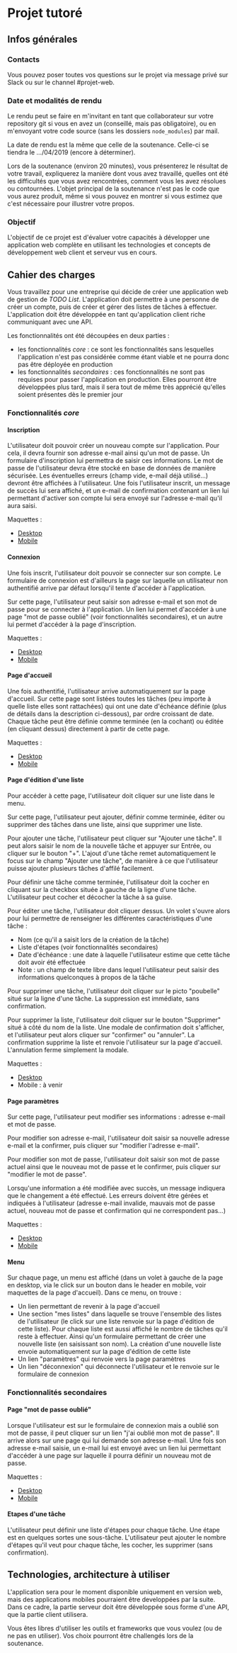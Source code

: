# Projet tutoré

## Infos générales

### Contacts

Vous pouvez poser toutes vos questions sur le projet via message privé sur Slack ou sur le channel #projet-web.

### Date et modalités de rendu

Le rendu peut se faire en m'invitant en tant que collaborateur sur votre repository git si vous en avez un (conseillé, mais pas obligatoire), ou en m'envoyant votre code source (sans les dossiers `node_modules`) par mail.

La date de rendu est la même que celle de la soutenance. Celle-ci se tiendra le .../04/2019 (encore à déterminer).

Lors de la soutenance (environ 20 minutes), vous présenterez le résultat de votre travail, expliquerez la manière dont vous avez travaillé, quelles ont été les difficultés que vous avez rencontrées, comment vous les avez résolues ou contournées. L'objet principal de la soutenance n'est pas le code que vous aurez produit, même si vous pouvez en montrer si vous estimez que c'est nécessaire pour illustrer votre propos.

### Objectif

L'objectif de ce projet est d'évaluer votre capacités à développer une application web complète en utilisant les technologies et concepts de développement web client et serveur vus en cours.

## Cahier des charges

Vous travaillez pour une entreprise qui décide de créer une application web de gestion de _TODO List_. L'application doit permettre à une personne de créer un compte, puis de créer et gérer des listes de tâches à effectuer. L'application doit être développée en tant qu'application client riche communiquant avec une API.

Les fonctionnalités ont été découpées en deux parties :

* les fonctionnalités *core* : ce sont les fonctionnalités sans lesquelles l'application n'est pas considérée comme étant viable et ne pourra donc pas être déployée en production
* les fonctionnalités *secondaires* : ces fonctionnalités ne sont pas requises pour passer l'application en production. Elles pourront être développées plus tard, mais il sera tout de même très apprécié qu'elles soient présentes dès le premier jour

### Fonctionnalités *core*

#### Inscription

L'utilisateur doit pouvoir créer un nouveau compte sur l'application. Pour cela, il devra fournir son adresse e-mail ainsi qu'un mot de passe. Un formulaire d'inscription lui permettra de saisir ces informations. Le mot de passe de l'utilisateur devra être stocké en base de données de manière sécurisée. Les éventuelles erreurs (champ vide, e-mail déjà utilisé...) devront être affichées à l'utilisateur. Une fois l'utilisateur inscrit, un message de succès lui sera affiché, et un e-mail de confirmation contenant un lien lui permettant d'activer son compte lui sera envoyé sur l'adresse e-mail qu'il aura saisi.

Maquettes :

* [Desktop](https://www.figma.com/proto/LoLePFa8ZKBR4SZ8pLQz9B/Projet-iut?node-id=61%3A1&scaling=min-zoom)
* [Mobile](https://www.figma.com/proto/LoLePFa8ZKBR4SZ8pLQz9B/Projet-iut?node-id=94%3A499&scaling=scale-down)

#### Connexion

Une fois inscrit, l'utilisateur doit pouvoir se connecter sur son compte. Le formulaire de connexion est d'ailleurs la page sur laquelle un utilisateur non authentifié arrive par défaut lorsqu'il tente d'accéder à l'application.

Sur cette page, l'utilisateur peut saisir son adresse e-mail et son mot de passe pour se connecter à l'application. Un lien lui permet d'accéder à une page "mot de passe oublié" (voir fonctionnalités secondaires), et un autre lui permet d'accéder à la page d'inscription.

Maquettes :

* [Desktop](https://www.figma.com/proto/LoLePFa8ZKBR4SZ8pLQz9B/Projet-iut?node-id=53%3A1&scaling=min-zoom)
* [Mobile](https://www.figma.com/proto/LoLePFa8ZKBR4SZ8pLQz9B/Projet-iut?node-id=94%3A240&scaling=scale-down)

#### Page d'accueil

Une fois authentifié, l'utilisateur arrive automatiquement sur la page d'accueil. Sur cette page sont listées toutes les tâches (peu importe à quelle liste elles sont rattachées) qui ont une date d'échéance définie (plus de détails dans la description ci-dessous), par ordre croissant de date. Chaque tâche peut être définie comme terminée (en la cochant) ou éditée (en cliquant dessus) directement à partir de cette page.

Maquettes :

* [Desktop](https://www.figma.com/proto/LoLePFa8ZKBR4SZ8pLQz9B/Projet-iut?node-id=61%3A192&scaling=min-zoom)
* [Mobile](https://www.figma.com/proto/LoLePFa8ZKBR4SZ8pLQz9B/Projet-iut?node-id=94%3A691&scaling=scale-down)

#### Page d'édition d'une liste

Pour accéder à cette page, l'utilisateur doit cliquer sur une liste dans le menu.

Sur cette page, l'utilisateur peut ajouter, définir comme terminée, éditer ou supprimer des tâches dans une liste, ainsi que supprimer une liste.

Pour ajouter une tâche, l'utilisateur peut cliquer sur "Ajouter une tâche". Il peut alors saisir le nom de la nouvelle tâche et appuyer sur Entrée, ou cliquer sur le bouton "+". L'ajout d'une tâche remet automatiquement le focus sur le champ "Ajouter une tâche", de manière à ce que l'utilisateur puisse ajouter plusieurs tâches d'affilé facilement.

Pour définir une tâche comme terminée, l'utilisateur doit la cocher en cliquant sur la checkbox située à gauche de la ligne d'une tâche. L'utilisateur peut cocher et décocher la tâche à sa guise.

Pour éditer une tâche, l'utilisateur doit cliquer dessus. Un volet s'ouvre alors pour lui permettre de renseigner les différentes caractéristiques d'une tâche :

* Nom (ce qu'il a saisit lors de la création de la tâche)
* Liste d'étapes (voir fonctionnalités secondaires)
* Date d'échéance : une date à laquelle l'utilisateur estime que cette tâche doit avoir été effectuée
* Note : un champ de texte libre dans lequel l'utilisateur peut saisir des informations quelconques à propos de la tâche

Pour supprimer une tâche, l'utilisateur doit cliquer sur le picto "poubelle" situé sur la ligne d'une tâche. La suppression est immédiate, sans confirmation.

Pour supprimer la liste, l'utilisateur doit cliquer sur le bouton "Supprimer" situé à côté du nom de la liste. Une modale de confirmation doit s'afficher, et l'utilisateur peut alors cliquer sur "confirmer" ou "annuler". La confirmation supprime la liste et renvoie l'utilisateur sur la page d'accueil. L'annulation ferme simplement la modale.

Maquettes :

* [Desktop](https://www.figma.com/proto/LoLePFa8ZKBR4SZ8pLQz9B/Projet-iut?node-id=76%3A1&scaling=min-zoom)
* Mobile : à venir

#### Page paramètres

Sur cette page, l'utilisateur peut modifier ses informations : adresse e-mail et mot de passe.

Pour modifier son adresse e-mail, l'utilisateur doit saisir sa nouvelle adresse e-mail et la confirmer, puis cliquer sur "modifier l'adresse e-mail".

Pour modifier son mot de passe, l'utilisateur doit saisir son mot de passe actuel ainsi que le nouveau mot de passe et le confirmer, puis cliquer sur "modifier le mot de passe".

Lorsqu'une information a été modifiée avec succès, un message indiquera que le changement a été effectué. Les erreurs doivent être gérées et indiquées à l'utilisateur (adresse e-mail invalide, mauvais mot de passe actuel, nouveau mot de passe et confirmation qui ne correspondent pas...)

Maquettes :

* [Desktop](https://www.figma.com/proto/LoLePFa8ZKBR4SZ8pLQz9B/Projet-iut?node-id=77%3A582&scaling=min-zoom)
* [Mobile](https://www.figma.com/proto/LoLePFa8ZKBR4SZ8pLQz9B/Projet-iut?node-id=169%3A1033&scaling=scale-down)

#### Menu

Sur chaque page, un menu est affiché (dans un volet à gauche de la page en desktop, via le click sur un bouton dans le header en mobile, voir maquettes de la page d'accueil). Dans ce menu, on trouve :

* Un lien permettant de revenir à la page d'accueil
* Une section "mes listes" dans laquelle se trouve l'ensemble des listes de l'utilisateur (le click sur une liste renvoie sur la page d'édition de cette liste). Pour chaque liste est aussi affiché le nombre de tâches qu'il reste à effectuer. Ainsi qu'un formulaire permettant de créer une nouvelle liste (en saisissant son nom). La création d'une nouvelle liste envoie automatiquement sur la page d'édition de cette liste
* Un lien "paramètres" qui renvoie vers la page paramètres
* Un lien "déconnexion" qui déconnecte l'utilisateur et le renvoie sur le formulaire de connexion

### Fonctionnalités secondaires

#### Page "mot de passe oublié"

Lorsque l'utilisateur est sur le formulaire de connexion mais a oublié son mot de passe, il peut cliquer sur un lien "j'ai oublié mon mot de passe". Il arrive alors sur une page qui lui demande son adresse e-mail. Une fois son adresse e-mail saisie, un e-mail lui est envoyé avec un lien lui permettant d'accéder à une page sur laquelle il pourra définir un nouveau mot de passe.

Maquettes :

* [Desktop](https://www.figma.com/proto/LoLePFa8ZKBR4SZ8pLQz9B/Projet-iut?node-id=54%3A101&scaling=min-zoom)
* [Mobile](https://www.figma.com/proto/LoLePFa8ZKBR4SZ8pLQz9B/Projet-iut?node-id=94%3A342&scaling=scale-down)

#### Etapes d'une tâche

L'utilisateur peut définir une liste d'étapes pour chaque tâche. Une étape est en quelques sortes une sous-tâche. L'utilisateur peut ajouter le nombre d'étapes qu'il veut pour chaque tâche, les cocher, les supprimer (sans confirmation).

## Technologies, architecture à utiliser

L'application sera pour le moment disponible uniquement en version web, mais des applications mobiles pourraient être developpées par la suite. Dans ce cadre, la partie serveur doit être développée sous forme d'une API, que la partie client utilisera.

Vous êtes libres d'utiliser les outils et frameworks que vous voulez (ou de ne pas en utiliser). Vos choix pourront être challengés lors de la soutenance.
